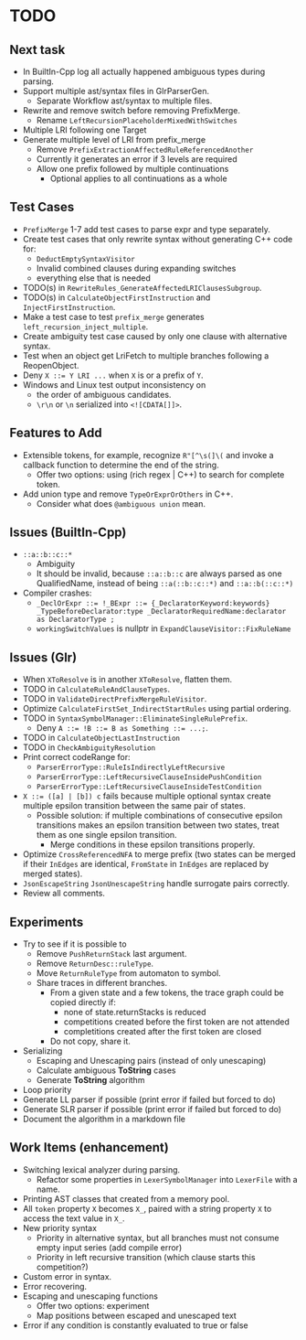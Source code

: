 # TODO

## Next task

- In BuiltIn-Cpp log all actually happened ambiguous types during parsing.
- Support multiple ast/syntax files in GlrParserGen.
  - Separate Workflow ast/syntax to multiple files.
- Rewrite and remove switch before removing PrefixMerge.
  - Rename `LeftRecursionPlaceholderMixedWithSwitches`
- Multiple LRI following one Target
- Generate multiple level of LRI from prefix_merge
  - Remove `PrefixExtractionAffectedRuleReferencedAnother`
  - Currently it generates an error if 3 levels are required
  - Allow one prefix followed by multiple continuations
    - Optional applies to all continuations as a whole

## Test Cases

- `PrefixMerge` 1-7 add test cases to parse expr and type separately.
- Create test cases that only rewrite syntax without generating C++ code for:
  - `DeductEmptySyntaxVisitor`
  - Invalid combined clauses during expanding switches
  - everything else that is needed
- TODO(s) in `RewriteRules_GenerateAffectedLRIClausesSubgroup`.
- TODO(s) in `CalculateObjectFirstInstruction` and `InjectFirstInstruction`.
- Make a test case to test `prefix_merge` generates `left_recursion_inject_multiple`.
- Create ambiguity test case caused by only one clause with alternative syntax.
- Test when an object get LriFetch to multiple branches following a ReopenObject.
- Deny `X ::= Y LRI ...` when `X` is or a prefix of `Y`.
- Windows and Linux test output inconsistency on
  - the order of ambiguous candidates.
  - `\r\n` or `\n` serialized into `<![CDATA[]]>`.

## Features to Add

- Extensible tokens, for example, recognize `R"[^\s(]\(` and invoke a callback function to determine the end of the string.
  - Offer two options: using (rich regex | C++) to search for complete token.
- Add union type and remove `TypeOrExprOrOthers` in C++.
  - Consider what does `@ambiguous union` mean.

## Issues (BuiltIn-Cpp)

- `::a::b::c::*`
  - Ambiguity
  - It should be invalid, because `::a::b::c` are always parsed as one QualifiedName, instead of being `::a(::b::c::*)` and `::a::b(::c::*)`
- Compiler crashes:
  - `_DeclOrExpr ::= !_BExpr ::= {_DeclaratorKeyword:keywords} _TypeBeforeDeclarator:type _DeclaratorRequiredName:declarator as DeclaratorType ;`
  - `workingSwitchValues` is nullptr in `ExpandClauseVisitor::FixRuleName`

## Issues (Glr)

- When `XToResolve` is in another `XToResolve`, flatten them.
- TODO in `CalculateRuleAndClauseTypes`.
- TODO in `ValidateDirectPrefixMergeRuleVisitor`.
- Optimize `CalculateFirstSet_IndirectStartRules` using partial ordering.
- TODO in `SyntaxSymbolManager::EliminateSingleRulePrefix`.
  - Deny `A ::= !B ::= B as Something ::= ...;`.
- TODO in `CalculateObjectLastInstruction`
- TODO in `CheckAmbiguityResolution`
- Print correct codeRange for:
  - `ParserErrorType::RuleIsIndirectlyLeftRecursive`
  - `ParserErrorType::LeftRecursiveClauseInsidePushCondition`
  - `ParserErrorType::LeftRecursiveClauseInsideTestCondition`
- `X ::= ([a] | [b]) c` fails because multiple optional syntax create multiple epsilon transition between the same pair of states.
  - Possible solution: if multiple combinations of consecutive epsilon transitions makes an epsilon transition between two states, treat them as one single epsilon transition.
    - Merge conditions in these epsilon transitions properly.
- Optimize `CrossReferencedNFA` to merge prefix (two states can be merged if their `InEdges` are identical, `FromState` in `InEdges` are replaced by merged states).
- `JsonEscapeString` `JsonUnescapeString` handle surrogate pairs correctly.
- Review all comments.

## Experiments

- Try to see if it is possible to
  - Remove `PushReturnStack` last argument.
  - Remove `ReturnDesc::ruleType`.
  - Move `ReturnRuleType` from automaton to symbol.
  - Share traces in different branches.
    - From a given state and a few tokens, the trace graph could be copied directly if:
      - none of state.returnStacks is reduced
      - competitions created before the first token are not attended
      - completitions created after the first token are closed
    - Do not copy, share it.
- Serializing
  - Escaping and Unescaping pairs (instead of only unescaping)
  - Calculate ambiguous **ToString** cases
  - Generate **ToString** algorithm
- Loop priority
- Generate LL parser if possible (print error if failed but forced to do)
- Generate SLR parser if possible (print error if failed but forced to do)
- Document the algorithm in a markdown file

## Work Items (enhancement)

- Switching lexical analyzer during parsing.
  - Refactor some properties in `LexerSymbolManager` into `LexerFile` with a name.
- Printing AST classes that created from a memory pool.
- All `token` property `X` becomes `X_`, paired with a string property `X` to access the text value in `X_`.
- New priority syntax
  - Priority in alternative syntax, but all branches must not consume empty input series (add compile error)
  - Priority in left recursive transition (which clause starts this competition?)
- Custom error in syntax.
- Error recovering.
- Escaping and unescaping functions
  - Offer two options: experiment
  - Map positions between escaped and unescaped text
- Error if any condition is constantly evaluated to true or false
